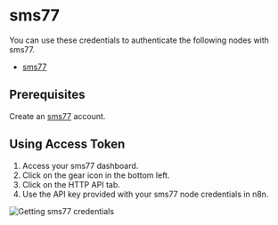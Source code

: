 # sms77

You can use these credentials to authenticate the following nodes with sms77.
- [sms77](/workflow/integrations/nodes/n8n-nodes-base.sms77/)

## Prerequisites

Create an [sms77](https://sms77.io/) account.

## Using Access Token

1. Access your sms77 dashboard.
2. Click on the gear icon in the bottom left.
3. Click on the HTTP API tab.
4. Use the API key provided with your sms77 node credentials in n8n.

![Getting sms77 credentials](/_images/integrations/credentials/sms77/using-access-token.gif)
